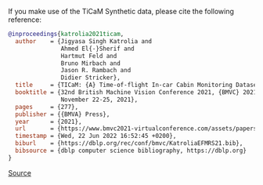 If you make use of the TiCaM Synthetic data, please cite the following reference:

``` bibtex 
@inproceedings{katrolia2021ticam,
  author    = {Jigyasa Singh Katrolia and
               Ahmed El{-}Sherif and
               Hartmut Feld and
               Bruno Mirbach and
               Jason R. Rambach and
               Didier Stricker},
  title     = {TICaM: {A} Time-of-flight In-car Cabin Monitoring Dataset},
  booktitle = {32nd British Machine Vision Conference 2021, {BMVC} 2021, Online,
               November 22-25, 2021},
  pages     = {277},
  publisher = {{BMVA} Press},
  year      = {2021},
  url       = {https://www.bmvc2021-virtualconference.com/assets/papers/0701.pdf},
  timestamp = {Wed, 22 Jun 2022 16:52:45 +0200},
  biburl    = {https://dblp.org/rec/conf/bmvc/KatroliaEFMRS21.bib},
  bibsource = {dblp computer science bibliography, https://dblp.org}
}
```

[Source](https://vizta-tof.kl.dfki.de/cabin-dataset/)